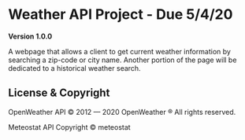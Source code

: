 # Weather API Project - Due 5/4/20

**Version 1.0.0**


 A webpage that allows a client to get current weather information by searching a zip-code or city name.  Another portion of the page will be dedicated to a historical weather search. 


## License & Copyright

OpenWeather API
© 2012 — 2020 OpenWeather ® All rights reserved. 

Meteostat API
Copyright © meteostat